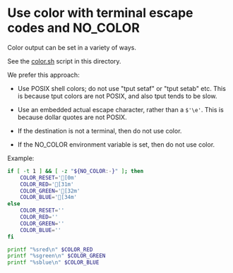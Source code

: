 # Use color with terminal escape codes and NO_COLOR

Color output can be set in a variety of ways.

See the [color.sh](color.sh) script in this directory.

We prefer this approach:

* Use POSIX shell colors; do not use "tput setaf" or "tput setab" etc. This is because tput colors are not POSIX, and also tput tends to be slow.

* Use an embedded actual escape character, rather than a `$'\e'`. This is because dollar quotes are not POSIX.

* If the destination is not a terminal, then do not use color. 

* If the NO_COLOR environment variable is set, then do not use color.

Example:

```sh
if [ -t 1 ] && [ -z "${NO_COLOR:-}" ]; then
    COLOR_RESET='[0m'
    COLOR_RED='[31m'
    COLOR_GREEN='[32m'
    COLOR_BLUE='[34m'
else
    COLOR_RESET=''
    COLOR_RED=''
    COLOR_GREEN=''
    COLOR_BLUE=''
fi

printf "%sred\n" $COLOR_RED
printf "%sgreen\n" $COLOR_GREEN
printf "%sblue\n" $COLOR_BLUE
```
